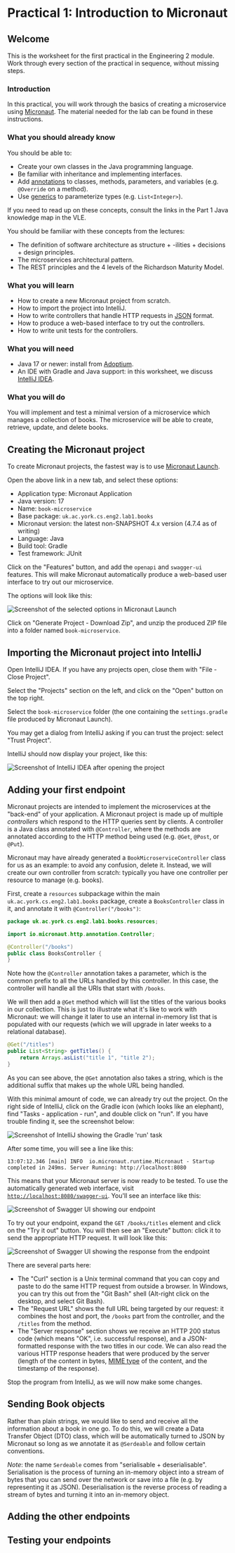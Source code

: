 # Practical 1: Introduction to Micronaut

## Welcome

This is the worksheet for the first practical in the Engineering 2 module.
Work through every section of the practical in sequence, without missing steps.

### Introduction

In this practical, you will work through the basics of creating a microservice using [Micronaut](https://micronaut.io/).
The material needed for the lab can be found in these instructions.

### What you should already know

You should be able to:

* Create your own classes in the Java programming language.
* Be familiar with inheritance and implementing interfaces.
* Add [annotations](https://docs.oracle.com/javase/tutorial/java/annotations/) to classes, methods, parameters, and variables (e.g. `@Override` on a method).
* Use [generics](https://docs.oracle.com/javase/tutorial/java/generics/types.html) to parameterize types (e.g. `List<Integer>`).

If you need to read up on these concepts, consult the links in the Part 1 Java knowledge map in the VLE.

You should be familiar with these concepts from the lectures:

* The definition of software architecture as structure + -ilities + decisions + design principles.
* The microservices architectural pattern.
* The REST principles and the 4 levels of the Richardson Maturity Model.

### What you will learn

* How to create a new Micronaut project from scratch.
* How to import the project into IntelliJ.
* How to write controllers that handle HTTP requests in [JSON](https://www.json.org/) format.
* How to produce a web-based interface to try out the controllers.
* How to write unit tests for the controllers.

### What you will need

* Java 17 or newer: install from [Adoptium](https://adoptium.net/).
* An IDE with Gradle and Java support: in this worksheet, we discuss [IntelliJ IDEA](https://www.jetbrains.com/idea/).

### What you will do

You will implement and test a minimal version of a microservice which manages a collection of books.
The microservice will be able to create, retrieve, update, and delete books.

## Creating the Micronaut project

To create Micronaut projects, the fastest way is to use [Micronaut Launch](https://micronaut.io/launch/).

Open the above link in a new tab, and select these options:

* Application type: Micronaut Application
* Java version: 17
* Name: `book-microservice`
* Base package: `uk.ac.york.cs.eng2.lab1.books`
* Micronaut version: the latest non-SNAPSHOT 4.x version (4.7.4 as of writing)
* Language: Java
* Build tool: Gradle
* Test framework: JUnit

Click on the "Features" button, and add the `openapi` and `swagger-ui` features.
This will make Micronaut automatically produce a web-based user interface to try out our microservice.

The options will look like this:

![Screenshot of the selected options in Micronaut Launch](intro-micronaut/micronaut-launch.png)

Click on "Generate Project - Download Zip", and unzip the produced ZIP file into a folder named `book-microservice`.

## Importing the Micronaut project into IntelliJ

Open IntelliJ IDEA. If you have any projects open, close them with "File - Close Project".

Select the "Projects" section on the left, and click on the "Open" button on the top right.

Select the `book-microservice` folder (the one containing the `settings.gradle` file produced by Micronaut Launch).

You may get a dialog from IntelliJ asking if you can trust the project: select "Trust Project".

IntelliJ should now display your project, like this:

![Screenshot of IntelliJ IDEA after opening the project](./intro-micronaut/intellij-opened.png)

## Adding your first endpoint

Micronaut projects are intended to implement the microservices at the "back-end" of your application.
A Micronaut project is made up of multiple *controllers* which respond to the HTTP queries sent by clients.
A controller is a Java class annotated with `@Controller`, where the methods are annotated according to the HTTP method being used (e.g. `@Get`, `@Post`, or `@Put`).

Micronaut may have already generated a `BookMicroserviceController` class for us as an example: to avoid any confusion, delete it.
Instead, we will create our own controller from scratch: typically you have one controller per resource to manage (e.g. books).

First, create a `resources` subpackage within the main `uk.ac.york.cs.eng2.lab1.books` package, create a `BooksController` class in it, and annotate it with `@Controller("/books")`:

```java
package uk.ac.york.cs.eng2.lab1.books.resources;

import io.micronaut.http.annotation.Controller;

@Controller("/books")
public class BooksController {
}
```

Note how the `@Controller` annotation takes a parameter, which is the common prefix to all the URLs handled by this controller.
In this case, the controller will handle all the URls that start with `/books`.

We will then add a `@Get` method which will list the titles of the various books in our collection.
This is just to illustrate what it's like to work with Micronaut: we will change it later to use an internal in-memory list that is populated with our requests (which we will upgrade in later weeks to a relational database).

```java
@Get("/titles")
public List<String> getTitles() {
    return Arrays.asList("title 1", "title 2");
}
```

As you can see above, the `@Get` annotation also takes a string, which is the additional suffix that makes up the whole URL being handled.

With this minimal amount of code, we can already try out the project.
On the right side of IntelliJ, click on the Gradle icon (which looks like an elephant), find "Tasks - application - run", and double click on "run".
If you have trouble finding it, see the screenshot below:

![Screenshot of IntelliJ showing the Gradle 'run' task](./intro-micronaut/intellij-gradle-run.png)

After some time, you will see a line like this:

```
13:07:12.346 [main] INFO  io.micronaut.runtime.Micronaut - Startup completed in 249ms. Server Running: http://localhost:8080
```

This means that your Micronaut server is now ready to be tested.
To use the automatically generated web interface, visit [`http://localhost:8080/swagger-ui`](http://localhost:8080/swagger-ui).
You'll see an interface like this:

![Screenshot of Swagger UI showing our endpoint](./intro-micronaut/swagger-ui.png)

To try out your endpoint, expand the `GET /books/titles` element and click on the "Try it out" button.
You will then see an "Execute" button: click it to send the appropriate HTTP request.
It will look like this:

![Screenshot of Swagger UI showing the response from the endpoint](./intro-micronaut/swagger-ui-result.png)

There are several parts here:

* The "Curl" section is a Unix terminal command that you can copy and paste to do the same HTTP request from outside a browser.
  In Windows, you can try this out from the "Git Bash" shell (Alt-right click on the desktop, and select Git Bash).
* The "Request URL" shows the full URL being targeted by our request: it combines the host and port, the `/books` part from the controller, and the `/titles` from the method.
* The "Server response" section shows we receive an HTTP 200 status code (which means "OK", i.e. successful response), and a JSON-formatted response with the two titles in our code. We can also read the various HTTP response headers that were produced by the server (length of the content in bytes, [MIME type](https://developer.mozilla.org/en-US/docs/Web/HTTP/MIME_types) of the content, and the timestamp of the response).

Stop the program from IntelliJ, as we will now make some changes.

## Sending Book objects

Rather than plain strings, we would like to send and receive all the information about a book in one go.
To do this, we will create a Data Transfer Object (DTO) class, which will be automatically turned to JSON by Micronaut so long as we annotate it as `@Serdeable` and follow certain conventions.

*Note*: the name `Serdeable` comes from "serialisable + deserialisable".
Serialisation is the process of turning an in-memory object into a stream of bytes that you can send over the network or save into a file (e.g. by representing it as JSON).
Deserialisation is the reverse process of reading a stream of bytes and turning it into an in-memory object.




## Adding the other endpoints

## Testing your endpoints

